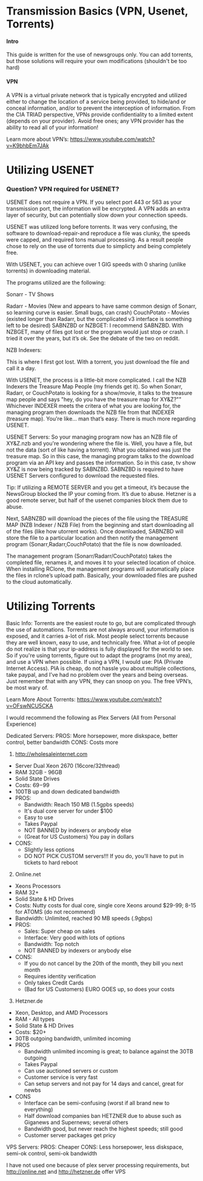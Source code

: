 # Transmission Basics (VPN, Usenet, Torrents)

#### Intro
This guide is written for the use of newsgroups only.  You can add torrents, but those solutions will require your own modifications (shouldn't be too hard)

#### VPN
A VPN is a virtual private network that is typically encrypted and utilized either to change the location of a service being provided, to hide/and or conceal information, and/or to prevent the interception of information.  From the CIA TRIAD perspective, VPNs provide confidentiality to a limited extent (depends on your provider).  Avoid free ones; any VPN provider has the ability to read all of your information!

Learn more about VPN’s: https://www.youtube.com/watch?v=K9bhbEm7JAk

# Utilizing USENET

### Question? VPN required for USENET?
USENET does not require a VPN.  If you select port 443 or 563 as your transmission port, the information will be encrypted.  A VPN adds an extra layer of security, but can potentially slow down your connection speeds.

USENET was utilized long before torrents.  It was very confusing, the software to download-repair-and reproduce a file was clunky, the speeds were capped, and required tons manual processing. As a result people chose to rely on the use of torrents due to simplicty and being completely free.

With USENET, you can achieve over 1 GIG speeds with 0 sharing (unlike torrents) in downloading material.

The programs utilized are the following:

Sonarr - TV Shows

Radarr - Movies (New and appears to have same common design of Sonarr, so learning curve is easier.  Small bugs, can crash)
CouchPotato - Movies (existed longer than Radarr, but the complicated v3 interface is something left to be desired)
SABNZBD or NZBGET:  I recommend SABNZBD.  With NZBGET, many of files got lost or the program would just stop or crash.  I tried it over the years, but it’s ok. See the debate of the two on reddit.   

NZB Indexers:  

This is where I first got lost.  With a torrent, you just download the file and call it a day.  

With USENET, the process is a little-bit more complicated.  I call the NZB Indexers the Treasure Map People (my friends get it).  So when Sonarr, Radarr, or CouchPotato is looking for a show/movie, it talks to the treasure map people and says "hey, do you have the treasure map for XY&Z?""  Whichever INDEXER meets the critera of what you are looking for, the managing program then downloads the NZB file from that INDEXER (treasure map).  You're like… man that’s easy.  There is much more regarding USENET.

USENET Servers:  So your managing program now has an NZB file of XY&Z.nzb and you're wondering where the file is.  Well, you have a file, but not the data (sort of like having a torrent).  What you obtained was just the treasure map.  So in this case, the managing program talks to the download program via an API key and passes the information.  So in this case, tv show XY&Z is now being tracked by SABNZBD.  SABNZBD is required to have USENET Servers configured to download the requested files.   

Tip: If utilizing a REMOTE SERVER and you get a timeout, it’s because the NewsGroup blocked the IP your coming from.  It’s due to abuse.  Hetzner is a good remote server, but half of the usenet companies block them due to abuse.

Next, SABNZBD will download the pieces of the file using the TREASURE MAP (NZB Indexer / NZB File) from the beginning and start downloading all of the files (like how utorrent works).  Once downloaded, SABNZBD will store the file to a particular location and then notify the management program (Sonarr,Radarr,CouchPotato) that the file is now downloaded.

The management program (Sonarr/Radarr/CouchPotato) takes the completed file, renames it, and moves it to your selected location of choice.  When installing RClone, the management programs will automatically place the files in rclone’s upload path.  Basically, your downloaded files are pushed to the cloud automatically.

# Utilizing Torrents

Basic Info:  Torrents are the easiest route to go, but are complicated through the use of automations.  Torrents are not always around, your information is exposed, and it carries a-lot of risk.  Most people select torrents because they are well known, easy to use, and technically free.  What a-lot of people do not realize is that your ip-address is fully displayed for the world to see.  So if you're using torrents, figure out to adapt the programs (not my area), and use a VPN when possible.  If using a VPN, I would use: PIA (Private Internet Access).  PIA is cheap, do not hassle you about multiple collections, take paypal, and I’ve had no problem over the years and being overseas.  Just remember that with any VPN, they can snoop on you.  The free VPN’s, be most wary of.

Learn More About Torrents: https://www.youtube.com/watch?v=OFswNCU5CKA

I would recommend the following as Plex Servers (All from Personal Experience)

Dedicated Servers:
PROS: More horsepower, more diskspace, better control, better bandwidth
CONS: Costs more

1. http://wholesaleinternet.com
  * Server Dual Xeon 2670 (16core/32thread)
  * RAM 32GB - 96GB
  * Solid State Drives
  * Costs: $69-$99
  * 100TB up and down dedicated bandwidth
  * PROS:
    - Bandwidth:  Reach 150 MB (1.5gpbs speeds)
    - It's dual core server for under $100
    - Easy to use
    - Takes Paypal
    - NOT BANNED by indexers or anybody else
    - (Great for US Customers) You pay in dollars
  * CONS:
    - Slightly less options
    - DO NOT PICK CUSTOM servers!!! If you do, you'll have to put in tickets to hard reboot
2. Online.net
  * Xeons Processors
  * RAM 32+
  * Solid State & HD Drives
  * Costs: Nutty costs for dual core, single core Xeons around $29-99; 8-15 for ATOMS (do not recommend)
  * Bandwidth: Unlimited, reached 90 MB speeds (.9gbps)
  * PROS:
    - Sales: Super cheap on sales
    - Interface: Very good with lots of options
    - Bandwidth: Top notch
    - NOT BANNED by indexers or anybody else
  * CONS:
    - If you do not cancel by the 20th of the month, they bill you next month
    - Requires identity verification
    - Only takes Credit Cards
    - (Bad for US Customers) EURO GOES up, so does your costs
3. Hetzner.de
  * Xeon, Desktop, and AMD Processors
  * RAM - All types
  * Solid State & HD Drives
  * Costs: $20+
  * 30TB outgoing bandwidth, unlimited incoming
  * PROS
    - Bandwidth unlimited incoming is great; to balance against the 30TB outgoing
    - Takes Paypal
    - Can use auctioned servers or custom
    - Customer service is very fast
    - Can setup servers and not pay for 14 days and cancel, great for newbs
  * CONS
    - Interface can be semi-confusing (worst if all brand new to everything)
    - Half download companies ban HETZNER due to abuse such as Giganews and Supernews; several others
    - Bandwidth good, but never reach the highest speeds; still good
    - Customer server packages get pricy

VPS Servers:
PROS: Cheaper
CONS: Less horsepower, less diskspace, semi-ok control, semi-ok bandwidth

I have not used one because of plex server processing requirements, but http://online.net and http://hetzner.de offer VPS

